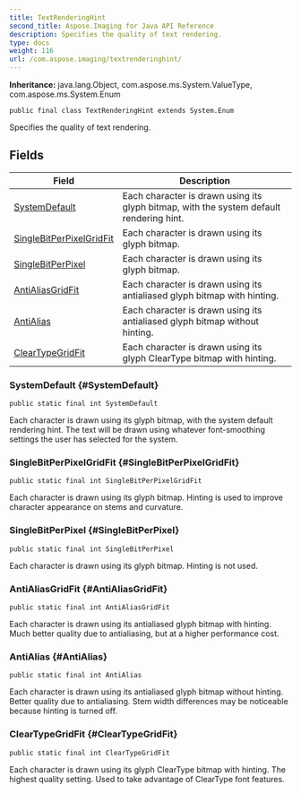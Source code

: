 ```yaml
---
title: TextRenderingHint
second_title: Aspose.Imaging for Java API Reference
description: Specifies the quality of text rendering.
type: docs
weight: 116
url: /com.aspose.imaging/textrenderinghint/
---
```

**Inheritance:**
java.lang.Object, com.aspose.ms.System.ValueType, com.aspose.ms.System.Enum
```
public final class TextRenderingHint extends System.Enum
```

Specifies the quality of text rendering.
## Fields

| Field | Description |
| --- | --- |
| [SystemDefault](#SystemDefault) | Each character is drawn using its glyph bitmap, with the system default rendering hint. |
| [SingleBitPerPixelGridFit](#SingleBitPerPixelGridFit) | Each character is drawn using its glyph bitmap. |
| [SingleBitPerPixel](#SingleBitPerPixel) | Each character is drawn using its glyph bitmap. |
| [AntiAliasGridFit](#AntiAliasGridFit) | Each character is drawn using its antialiased glyph bitmap with hinting. |
| [AntiAlias](#AntiAlias) | Each character is drawn using its antialiased glyph bitmap without hinting. |
| [ClearTypeGridFit](#ClearTypeGridFit) | Each character is drawn using its glyph ClearType bitmap with hinting. |
### SystemDefault {#SystemDefault}
```
public static final int SystemDefault
```


Each character is drawn using its glyph bitmap, with the system default rendering hint. The text will be drawn using whatever font-smoothing settings the user has selected for the system.

### SingleBitPerPixelGridFit {#SingleBitPerPixelGridFit}
```
public static final int SingleBitPerPixelGridFit
```


Each character is drawn using its glyph bitmap. Hinting is used to improve character appearance on stems and curvature.

### SingleBitPerPixel {#SingleBitPerPixel}
```
public static final int SingleBitPerPixel
```


Each character is drawn using its glyph bitmap. Hinting is not used.

### AntiAliasGridFit {#AntiAliasGridFit}
```
public static final int AntiAliasGridFit
```


Each character is drawn using its antialiased glyph bitmap with hinting. Much better quality due to antialiasing, but at a higher performance cost.

### AntiAlias {#AntiAlias}
```
public static final int AntiAlias
```


Each character is drawn using its antialiased glyph bitmap without hinting. Better quality due to antialiasing. Stem width differences may be noticeable because hinting is turned off.

### ClearTypeGridFit {#ClearTypeGridFit}
```
public static final int ClearTypeGridFit
```


Each character is drawn using its glyph ClearType bitmap with hinting. The highest quality setting. Used to take advantage of ClearType font features.

